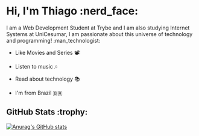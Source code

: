 
<h1>Hi, I'm Thiago :nerd_face:</h1>

<p>I am a Web Development Student at Trybe and I am also studying Internet Systems at UniCesumar, I am passionate about this universe of technology and programming! :man_technologist:</p>

- Like Movies and Series :film_projector:
- Listen to music :notes:
- Read about technology :books:
- I'm from Brazil :brazil:

  <!--Status GitHub-->
<h2>GitHub Stats :trophy:</h2>

[![Anurag's GitHub stats](https://github-readme-stats.vercel.app/api?username=tfeliperibeiro&theme=midnight-purple)](https://github.com/tfeliperibeiro/github-readme-stats)
